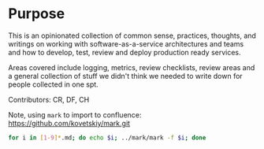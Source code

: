 # Purpose

This is an opinionated collection of common sense, practices, thoughts, and writings on working with software-as-a-service architectures
and teams and how to develop, test, review and deploy production ready services.

Areas covered include logging, metrics, review checklists, review areas and a general collection of stuff we didn't think we needed to write
down for people collected in one spt.

Contributors: CR, DF, CH

Note, using `mark` to import to confluence: https://github.com/kovetskiy/mark.git

```sh
for i in [1-9]*.md; do echo $i; ../mark/mark -f $i; done
```
